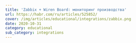 ```yaml
---
title: 'Zabbix + Wiren Board: мониторинг производства'
url: https://habr.com/ru/articles/525852/
cover: /img/articles/educational/integrations/zabbix.png
date: 2020-10-31
category: educational
sub_category: integrations
---
```

